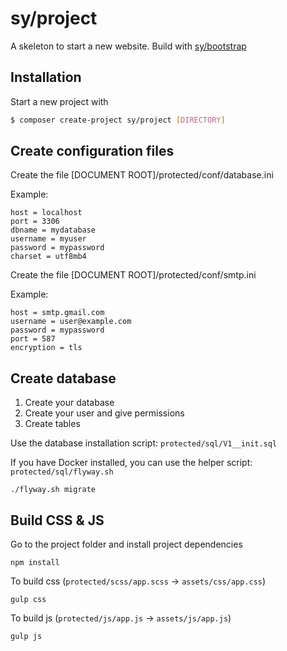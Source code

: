 # sy/project

A skeleton to start a new website. Build with [sy/bootstrap](https://github.com/syframework/bootstrap)

## Installation

Start a new project with

```bash
$ composer create-project sy/project [DIRECTORY]
```

## Create configuration files

Create the file [DOCUMENT ROOT]/protected/conf/database.ini

Example:

```
host = localhost
port = 3306
dbname = mydatabase
username = myuser
password = mypassword
charset = utf8mb4
```

Create the file [DOCUMENT ROOT]/protected/conf/smtp.ini

Example:

```
host = smtp.gmail.com
username = user@example.com
password = mypassword
port = 587
encryption = tls
```

## Create database

1. Create your database
2. Create your user and give permissions
3. Create tables

Use the database installation script: ```protected/sql/V1__init.sql```

If you have Docker installed, you can use the helper script: ```protected/sql/flyway.sh```
```
./flyway.sh migrate
```

## Build CSS & JS

Go to the project folder and install project dependencies
```
npm install
```

To build css (```protected/scss/app.scss``` -> ```assets/css/app.css```)
```
gulp css
```

To build js (```protected/js/app.js``` -> ```assets/js/app.js```)
```
gulp js
```